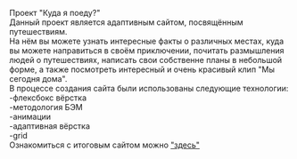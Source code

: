 Проект "Куда я поеду?"  
Данный проект является адаптивным сайтом, посвящённым путешествиям.  
На нём вы можете узнать интересные факты о различных местах, куда вы можете направиться в своём приключении, почитать размышления людей о путешествиях, написать свои собственне планы в небольшой форме, а также посмотреть интересный и очень красивый клип "Мы сегодня дома".  
В процессе создания сайта были использованы следующие технологии:  
-флексбокс вёрстка  
-методология БЭМ  
-анимации  
-адаптивная вёрстка  
-grid  
Ознакомиться с итоговым сайтом можно ["здесь"](https://e-zybkin.github.io/my_travel/index.html)
